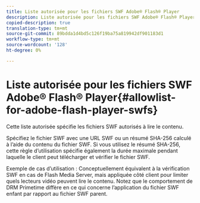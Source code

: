 ```yaml
---
title: Liste autorisée pour les fichiers SWF Adobe® Flash® Player
description: Liste autorisée pour les fichiers SWF Adobe® Flash® Player
copied-description: true
translation-type: tm+mt
source-git-commit: 89bdda1d4bd5c126f19ba75a819942df901183d1
workflow-type: tm+mt
source-wordcount: '128'
ht-degree: 0%

---
```



# Liste autorisée pour les fichiers SWF Adobe® Flash® Player{#allowlist-for-adobe-flash-player-swfs}

Cette liste autorisée spécifie les fichiers SWF autorisés à lire le contenu.

Spécifiez le fichier SWF avec une URL SWF ou un résumé SHA-256 calculé à l’aide du contenu du fichier SWF. Si vous utilisez le résumé SHA-256, cette règle d’utilisation spécifie également la durée maximale pendant laquelle le client peut télécharger et vérifier le fichier SWF.

Exemple de cas d’utilisation : Conceptuellement équivalent à la vérification SWF en cas de Flash Media Server, mais appliquée côté client pour limiter quels lecteurs vidéo peuvent lire le contenu. Notez que le comportement de DRM Primetime diffère en ce qui concerne l’application du fichier SWF enfant par rapport au fichier SWF parent.
